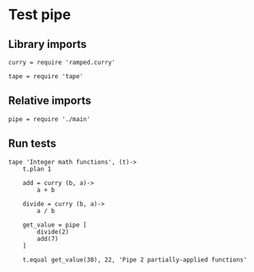 # Test pipe

## Library imports

	curry = require 'ramped.curry'

	tape = require 'tape'


## Relative imports

	pipe = require './main'


## Run tests

	tape 'Integer math functions', (t)->
		t.plan 1

		add = curry (b, a)->
			a + b

		divide = curry (b, a)->
			a / b

		get_value = pipe [
			divide(2)
			add(7)
		]

		t.equal get_value(30), 22, 'Pipe 2 partially-applied functions'
